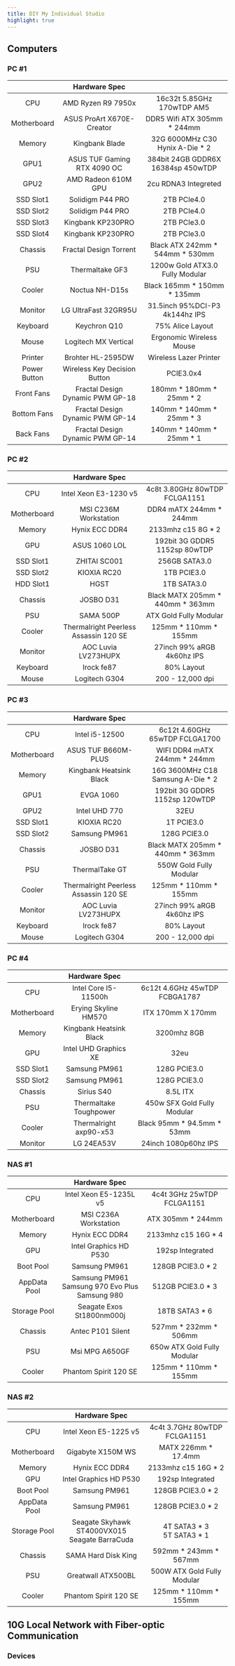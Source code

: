 ```yaml
---
title: DIY My Individual Studio
highlight: true
---
```


## Computers

### PC #1

| | Hardware Spec | |
|:---:|:---:|:---:|
| CPU | AMD Ryzen R9 7950x | 16c32t 5.85GHz 170wTDP AM5 |
| Motherboard | ASUS ProArt X670E-Creator | DDR5 Wifi ATX 305mm * 244mm |
| Memory | Kingbank Blade |  32G 6000MHz C30 Hynix A-Die * 2  |
| GPU1 | ASUS TUF Gaming RTX 4090 OC | 384bit 24GB GDDR6X 16384sp 450wTDP |
| GPU2 | AMD Radeon 610M GPU | 2cu RDNA3 Integreted |
| SSD Slot1 | Solidigm P44 PRO |  2TB PCIe4.0 |
| SSD Slot2 | Solidigm P44 PRO |  2TB PCIe4.0 |
| SSD Slot3 | Kingbank KP230PRO |  2TB PCIe3.0 |
| SSD Slot4 | Kingbank KP230PRO |  2TB PCIe3.0 |
| Chassis | Fractal Design Torrent | Black ATX 242mm * 544mm * 530mm |
| PSU | Thermaltake GF3 |  1200w Gold ATX3.0 Fully Modular |
| Cooler | Noctua NH-D15s |  Black 165mm * 150mm * 135mm |
| Monitor | LG UltraFast 32GR95U |  31.5inch 95%DCI-P3 4k144hz IPS |
| Keyboard | Keychron Q10 | 75% Alice Layout |
| Mouse | Logitech MX Vertical | Ergonomic Wireless Mouse |
| Printer | Brohter HL-2595DW | Wireless Lazer Printer |
| Power Button | Wireless Key Decision Button | PCIE3.0x4 |
| Front Fans | Fractal Design Dynamic PWM GP-18 | 180mm * 180mm * 25mm * 2 |
| Bottom Fans | Fractal Design Dynamic PWM GP-14 | 140mm * 140mm * 25mm * 3 |
| Back Fans | Fractal Design Dynamic PWM GP-14 | 140mm * 140mm * 25mm * 1 |

### PC #2

| | Hardware Spec | |
|:---:|:---:|:---:|
| CPU | Intel Xeon E3-1230 v5 | 4c8t 3.80GHz 80wTDP FCLGA1151 |
| Motherboard | MSI C236M Workstation | DDR4 mATX 244mm * 244mm |
| Memory | Hynix ECC DDR4 | 2133mhz c15 8G * 2 |
| GPU | ASUS 1060 LOL | 192bit 3G GDDR5 1152sp 80wTDP |
| SSD Slot1 | ZHITAI SC001 | 256GB SATA3.0 |
| SSD Slot2 | KIOXIA RC20 | 1TB PCIE3.0 |
| HDD Slot1 | HGST | 1TB  SATA3.0 |
| Chassis | JOSBO D31 |  Black MATX 205mm * 440mm * 363mm |
| PSU | SAMA 500P | ATX Gold Fully Modular |
| Cooler | Thermalright Peerless Assassin 120 SE | 125mm * 110mm * 155mm |
| Monitor | AOC Luvia LV273HUPX | 27inch 99% aRGB 4k60hz IPS |
| Keyboard | Irock fe87 | 80% Layout |
| Mouse | Logitech G304 | 200 - 12,000 dpi |

### PC #3

| | Hardware Spec | |
|:---:|:---:|:---:|
| CPU | Intel i5-12500 | 6c12t 4.60GHz 65wTDP FCLGA1700 |
| Motherboard | ASUS TUF B660M-PLUS | WIFI DDR4 mATX 244mm * 244mm |
| Memory | Kingbank Heatsink Black | 16G 3600MHz C18 Samsung A-Die * 2 |
| GPU1 | EVGA 1060 | 192bit 3G GDDR5 1152sp 120wTDP |
| GPU2 | Intel UHD 770 | 32EU |
| SSD Slot1 | KIOXIA RC20 | 1T PCIE3.0 |
| SSD Slot2 | Samsung PM961 | 128G  PCIE3.0 |
| Chassis | JOSBO D31 |  Black MATX 205mm * 440mm * 363mm |
| PSU | ThermalTake GT | 550W Gold Fully Modular |
| Cooler | Thermalright Peerless Assassin 120 SE | 125mm * 110mm * 155mm |
| Monitor | AOC Luvia LV273HUPX | 27inch 99% aRGB 4k60hz IPS |
| Keyboard | Irock fe87 | 80% Layout |
| Mouse | Logitech G304 | 200 - 12,000 dpi |

### PC #4

| | Hardware Spec | |
|:---:|:---:|:---:|
| CPU | Intel Core I5-11500h | 6c12t 4.6GHz 45wTDP FCBGA1787 |
| Motherboard | Erying Skyline HM570 |  ITX 170mm X 170mm |
| Memory | Kingbank Heatsink Black |  3200mhz 8GB |
| GPU | Intel UHD Graphics XE  | 32eu |
| SSD Slot1 | Samsung PM961 | 128G PCIE3.0 |
| SSD Slot2 | Samsung PM961 | 128G PCIE3.0 |
| Chassis | Sirius S40 | 8.5L ITX |
| PSU | Thermaltake Toughpower | 450w SFX Gold Fully Modular |
| Cooler | Thermalright axp90-x53 |  Black 95mm * 94.5mm * 53mm |
| Monitor | LG 24EA53V | 24inch 1080p60hz IPS |

### NAS #1

| | Hardware Spec | |
|:---:|:---:|:---:|
| CPU | Intel Xeon E5-1235L v5 | 4c4t 3GHz 25wTDP FCLGA1151 |
| Motherboard | MSI C236A Workstation | ATX 305mm * 244mm |
| Memory | Hynix ECC DDR4 | 2133mhz c15 16G * 4 |
| GPU | Intel Graphics HD P530 |  192sp Integrated |
| Boot Pool | Samsung PM961 |  128GB PCIE3.0 * 2 |
| AppData Pool | Samsung PM961<br>Samsung 970 Evo Plus<br>Samsung 980 | 512GB PCIE3.0 * 3 |
| Storage Pool | Seagate Exos St1800nm000j | 18TB SATA3 * 6 |
| Chassis | Antec P101 Silent | 527mm * 232mm * 506mm |
| PSU | Msi MPG A650GF |  650w ATX Gold Fully Modular |
| Cooler | Phantom Spirit 120 SE | 125mm * 110mm * 155mm |

### NAS #2

| | Hardware Spec | |
|:---:|:---:|:---:|
| CPU | Intel Xeon E5-1225 v5 | 4c4t 3.7GHz 80wTDP FCLGA1151 |
| Motherboard | Gigabyte X150M WS | MATX 226mm * 17.4mm |
| Memory | Hynix ECC DDR4 | 2133mhz c15 16G * 2 |
| GPU | Intel Graphics HD P530 |  192sp Integrated |
| Boot Pool | Samsung PM961 |  128GB PCIE3.0 * 2 |
| AppData Pool | Samsung PM961 |  128GB PCIE3.0 * 2 |
| Storage Pool | Seagate Skyhawk ST4000VX015<br>Seagate BarraCuda | 4T SATA3 * 3<br>5T SATA3 * 1 |
| Chassis | SAMA Hard Disk King | 592mm * 243mm * 567mm |
| PSU | Greatwall ATX500BL | 500W ATX Gold Fully Modular |
| Cooler | Phantom Spirit 120 SE | 125mm * 110mm * 155mm |

## 10G Local Network with Fiber-optic Communication

### Devices

